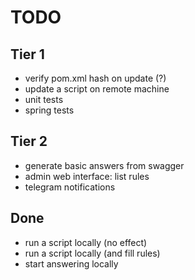 # TODO

## Tier 1

- verify pom.xml hash on update (?)
- update a script on remote machine
- unit tests
- spring tests

## Tier 2

- generate basic answers from swagger
- admin web interface: list rules
- telegram notifications

## Done

- run a script locally (no effect)
- run a script locally (and fill rules)
- start answering locally
